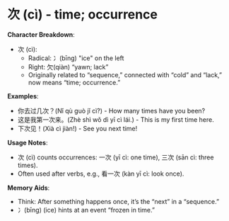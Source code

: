 # **次 (cì) - time; occurrence**

**Character Breakdown**:  
- 次 (cì):
  - Radical: 冫(bīng) "ice" on the left
  - Right: 欠(qiàn) “yawn; lack”
  - Originally related to “sequence,” connected with “cold” and “lack,” now means “time; occurrence.”

**Examples**:  
- 你去过几次？(Nǐ qù guò jǐ cì?) - How many times have you been?  
- 这是我第一次来。(Zhè shì wǒ dì yī cì lái.) - This is my first time here.  
- 下次见！(Xià cì jiàn!) - See you next time!

**Usage Notes**:  
- 次 (cì) counts occurrences: 一次 (yī cì: one time), 三次 (sān cì: three times).  
- Often used after verbs, e.g., 看一次 (kàn yī cì: look once).

**Memory Aids**:  
- Think: After something happens once, it’s the “next” in a “sequence.”  
- 冫(bīng) (ice) hints at an event “frozen in time.”